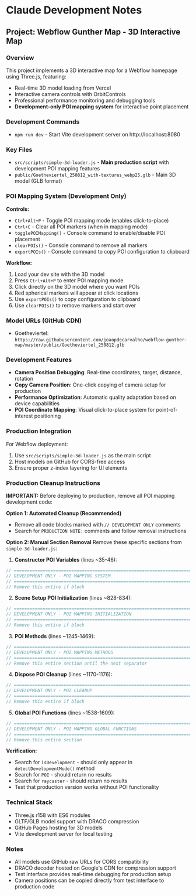 # Claude Development Notes

## Project: Webflow Gunther Map - 3D Interactive Map

### Overview
This project implements a 3D interactive map for a Webflow homepage using Three.js, featuring:
- Real-time 3D model loading from Vercel
- Interactive camera controls with OrbitControls
- Professional performance monitoring and debugging tools
- **Development-only POI mapping system** for interactive point placement

### Development Commands
- `npm run dev` - Start Vite development server on http://localhost:8080

### Key Files
- `src/scripts/simple-3d-loader.js` - **Main production script** with development POI mapping features
- `public/Goetheviertel_250812_with-textures_webp25.glb` - Main 3D model (GLB format)

### POI Mapping System (Development Only)
**Controls:**
- `Ctrl+Alt+P` - Toggle POI mapping mode (enables click-to-place)
- `Ctrl+C` - Clear all POI markers (when in mapping mode)
- `togglePOIMapping()` - Console command to enable/disable POI placement
- `clearPOIs()` - Console command to remove all markers
- `exportPOIs()` - Console command to copy POI configuration to clipboard

**Workflow:**
1. Load your dev site with the 3D model
2. Press `Ctrl+Alt+P` to enter POI mapping mode
3. Click directly on the 3D model where you want POIs
4. Red spherical markers will appear at click locations
5. Use `exportPOIs()` to copy configuration to clipboard
6. Use `clearPOIs()` to remove markers and start over

### Model URLs (GitHub CDN)
- Goetheviertel: `https://raw.githubusercontent.com/joaopdecarvalho/webflow-gunther-map/master/public/Goetheviertel_250812.glb`

### Development Features
- **Camera Position Debugging**: Real-time coordinates, target, distance, rotation
- **Copy Camera Position**: One-click copying of camera setup for production
- **Performance Optimization**: Automatic quality adaptation based on device capabilities
- **POI Coordinate Mapping**: Visual click-to-place system for point-of-interest positioning

### Production Integration
For Webflow deployment:
1. Use `src/scripts/simple-3d-loader.js` as the main script
2. Host models on GitHub for CORS-free access
3. Ensure proper z-index layering for UI elements

### Production Cleanup Instructions
**IMPORTANT:** Before deploying to production, remove all POI mapping development code:

**Option 1: Automated Cleanup (Recommended)**
- Remove all code blocks marked with `// DEVELOPMENT ONLY` comments
- Search for `PRODUCTION NOTE:` comments and follow removal instructions

**Option 2: Manual Section Removal**
Remove these specific sections from `simple-3d-loader.js`:

1. **Constructor POI Variables** (lines ~35-46):
```javascript
// =============================================================================
// DEVELOPMENT ONLY - POI MAPPING SYSTEM
// =============================================================================
// Remove this entire if block
```

2. **Scene Setup POI Initialization** (lines ~828-834):
```javascript
// =============================================================================
// DEVELOPMENT ONLY - POI MAPPING INITIALIZATION
// =============================================================================
// Remove this entire if block
```

3. **POI Methods** (lines ~1245-1469):
```javascript
// =============================================================================
// DEVELOPMENT ONLY - POI MAPPING METHODS
// =============================================================================
// Remove this entire section until the next separator
```

4. **Dispose POI Cleanup** (lines ~1170-1176):
```javascript
// =============================================================================
// DEVELOPMENT ONLY - POI CLEANUP
// =============================================================================
// Remove this entire if block
```

5. **Global POI Functions** (lines ~1538-1609):
```javascript
// =============================================================================
// DEVELOPMENT ONLY - POI MAPPING GLOBAL FUNCTIONS
// =============================================================================
// Remove this entire section
```

**Verification:**
- Search for `isDevelopment` - should only appear in `detectDevelopmentMode()` method
- Search for `POI` - should return no results
- Search for `raycaster` - should return no results
- Test that production version works without POI functionality

### Technical Stack
- Three.js r158 with ES6 modules
- GLTF/GLB model support with DRACO compression
- GitHub Pages hosting for 3D models
- Vite development server for local testing

### Notes
- All models use GitHub raw URLs for CORS compatibility
- DRACO decoder hosted on Google's CDN for compression support
- Test interface provides real-time debugging for production setup
- Camera positions can be copied directly from test interface to production code